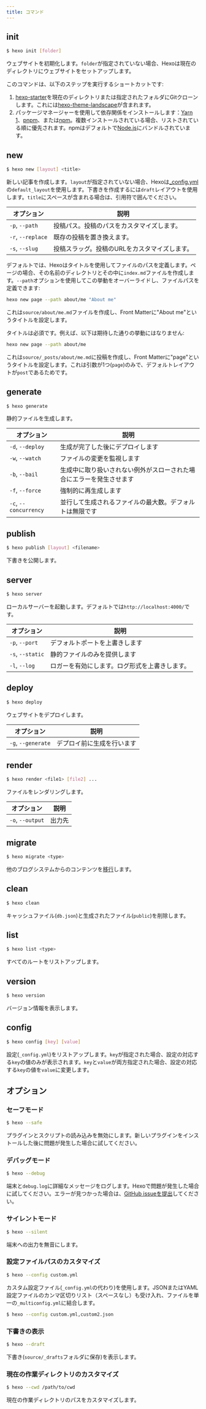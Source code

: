 ```yaml
---
title: コマンド
---
```


## init

``` bash
$ hexo init [folder]
```

ウェブサイトを初期化します。`folder`が指定されていない場合、Hexoは現在のディレクトリにウェブサイトをセットアップします。

このコマンドは、以下のステップを実行するショートカットです:

1. [hexo-starter](https://github.com/hexojs/hexo-starter)を現在のディレクトリまたは指定されたフォルダにGitクローンします。これには[hexo-theme-landscape](https://github.com/hexojs/hexo-theme-landscape)が含まれます。
2. パッケージマネージャーを使用して依存関係をインストールします：[Yarn 1](https://classic.yarnpkg.com/lang/en/)、[pnpm](https://pnpm.io)、または[npm](https://docs.npmjs.com/cli/install)。複数インストールされている場合、リストされている順に優先されます。npmはデフォルトで[Node.js](./#Node-jsのインストール)にバンドルされています。

## new

``` bash
$ hexo new [layout] <title>
```

新しい記事を作成します。`layout`が指定されていない場合、Hexoは[_config.yml](configuration.html)の`default_layout`を使用します。下書きを作成するには`draft`レイアウトを使用します。`title`にスペースが含まれる場合は、引用符で囲んでください。

オプション | 説明
--- | ---
`-p`, `--path` | 投稿パス。投稿のパスをカスタマイズします。
`-r`, `--replace` | 既存の投稿を置き換えます。
`-s`, `--slug` | 投稿スラッグ。投稿のURLをカスタマイズします。

デフォルトでは、Hexoはタイトルを使用してファイルのパスを定義します。ページの場合、その名前のディレクトリとその中に`index.md`ファイルを作成します。`--path`オプションを使用してこの挙動をオーバーライドし、ファイルパスを定義できます:

```bash
hexo new page --path about/me "About me"
```

これは`source/about/me.md`ファイルを作成し、Front Matterに"About me"というタイトルを設定します。

タイトルは必須です。例えば、以下は期待した通りの挙動にはなりません:

```bash
hexo new page --path about/me
```

これは`source/_posts/about/me.md`に投稿を作成し、Front Matterに"page"というタイトルを設定します。これは引数が1つ(`page`)のみで、デフォルトレイアウトが`post`であるためです。

## generate

``` bash
$ hexo generate
```

静的ファイルを生成します。

オプション | 説明
--- | ---
`-d`, `--deploy` | 生成が完了した後にデプロイします
`-w`, `--watch` | ファイルの変更を監視します
`-b`, `--bail` | 生成中に取り扱いされない例外がスローされた場合にエラーを発生させます
`-f`, `--force` | 強制的に再生成します
`-c`, `--concurrency` | 並行して生成されるファイルの最大数。デフォルトは無限です

## publish

``` bash
$ hexo publish [layout] <filename>
```

下書きを公開します。

## server

``` bash
$ hexo server
```

ローカルサーバーを起動します。デフォルトでは`http://localhost:4000/`です。

オプション | 説明
--- | ---
`-p`, `--port` | デフォルトポートを上書きします
`-s`, `--static` | 静的ファイルのみを提供します
`-l`, `--log` | ロガーを有効にします。ログ形式を上書きします。

## deploy

``` bash
$ hexo deploy
```

ウェブサイトをデプロイします。

オプション | 説明
--- | ---
`-g`, `--generate` | デプロイ前に生成を行います

## render

``` bash
$ hexo render <file1> [file2] ...
```

ファイルをレンダリングします。

オプション | 説明
--- | ---
`-o`, `--output` | 出力先

## migrate

``` bash
$ hexo migrate <type>
```

他のブログシステムからのコンテンツを[移行](migration.html)します。

## clean

``` bash
$ hexo clean
```

キャッシュファイル(`db.json`)と生成されたファイル(`public`)を削除します。

## list

``` bash
$ hexo list <type>
```

すべてのルートをリストアップします。

## version

``` bash
$ hexo version
```

バージョン情報を表示します。

## config

```bash
$ hexo config [key] [value]
```

設定(`_config.yml`)をリストアップします。`key`が指定された場合、設定の対応する`key`の値のみが表示されます。`key`と`value`が両方指定された場合、設定の対応する`key`の値を`value`に変更します。

## オプション

### セーフモード

``` bash
$ hexo --safe
```

プラグインとスクリプトの読み込みを無効にします。新しいプラグインをインストールした後に問題が発生した場合に試してください。

### デバッグモード

``` bash
$ hexo --debug
```

端末と`debug.log`に詳細なメッセージをログします。Hexoで問題が発生した場合に試してください。エラーが見つかった場合は、[GitHub issueを提出](https://github.com/hexojs/hexo/issues/new?assignees=&labels=&projects=&template=bug_report.yml)してください。

### サイレントモード

``` bash
$ hexo --silent
```

端末への出力を無音にします。

### 設定ファイルパスのカスタマイズ

``` bash
$ hexo --config custom.yml
```

カスタム設定ファイル(`_config.yml`の代わり)を使用します。JSONまたはYAML設定ファイルのカンマ区切りリスト（スペースなし）も受け入れ、ファイルを単一の`_multiconfig.yml`に結合します。

``` bash
$ hexo --config custom.yml,custom2.json
```

### 下書きの表示

``` bash
$ hexo --draft
```

下書き(`source/_drafts`フォルダに保存)を表示します。

### 現在の作業ディレクトリのカスタマイズ

``` bash
$ hexo --cwd /path/to/cwd
```

現在の作業ディレクトリのパスをカスタマイズします。
